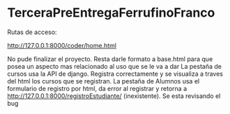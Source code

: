 # TerceraPreEntregaFerrufinoFranco

Rutas de acceso:

http://127.0.0.1:8000/coder/home.html

No pude finalizar el proyecto. 
Resta darle formato a base.html para que posea un aspecto mas relacionado al uso que se le va a dar
La pestaña de cursos usa la API de django. Registra correctamente y se visualiza a traves del html los cursos que se registran.
La pestaña de Alumnos usa el formulario de registro por html, da error al registrar y retorna a http://127.0.0.1:8000/registroEstudiante/ (inexistente). Se esta revisando el bug
